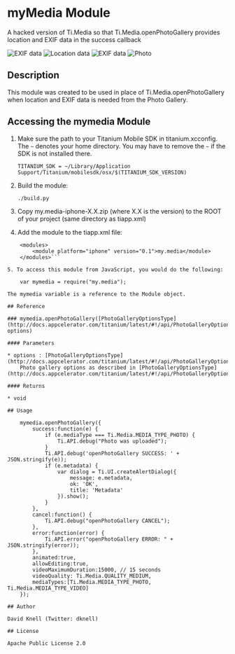 # myMedia Module

A hacked version of Ti.Media so that Ti.Media.openPhotoGallery provides location and EXIF data in the success callback

![EXIF data](https://dl.dropbox.com/u/3289523/github/myMedia_exif.png "EXIF data") 
![Location data](https://dl.dropbox.com/u/3289523/github/myMedia_location.png "Location data") 
![EXIF data](https://dl.dropbox.com/u/3289523/github/myMedia_exposure.png "more EXIF data") ![Photo](https://dl.dropbox.com/u/3289523/github/myMedia_photo.png "photo")

## Description

This module was created to be used in place of Ti.Media.openPhotoGallery when location and EXIF data is needed from the Photo Gallery. 

## Accessing the mymedia Module

1. Make sure the path to your Titanium Mobile SDK in titanium.xcconfig. The `~` denotes your home directory. You may have to remove the `~` if the SDK is not installed there.

	`TITANIUM_SDK = ~/Library/Application Support/Titanium/mobilesdk/osx/$(TITANIUM_SDK_VERSION)`

2. Build the module:

	`./build.py`

3. Copy my.media-iphone-X.X.zip (where X.X is the version) to the ROOT of your project (same directory as tiapp.xml)

4. Add the module to the tiapp.xml file:
```
	<modules>
		<module platform="iphone" version="0.1">my.media</module>
    </modules>```

5. To access this module from JavaScript, you would do the following:

	var mymedia = require("my.media");

The mymedia variable is a reference to the Module object.	

## Reference

### mymedia.openPhotoGallery([PhotoGalleryOptionsType](http://docs.appcelerator.com/titanium/latest/#!/api/PhotoGalleryOptionsType) options)

#### Parameters

* options : [PhotoGalleryOptionsType](http://docs.appcelerator.com/titanium/latest/#!/api/PhotoGalleryOptionsType)
	Photo gallery options as described in [PhotoGalleryOptionsType](http://docs.appcelerator.com/titanium/latest/#!/api/PhotoGalleryOptionsType).

#### Returns

* void

## Usage

	mymedia.openPhotoGallery({
		success:function(e) {
			if (e.mediaType === Ti.Media.MEDIA_TYPE_PHOTO) {
				Ti.API.debug("Photo was uploaded");
			}
			Ti.API.debug('openPhotoGallery SUCCESS: ' + JSON.stringify(e));
			if (e.metadata) {
				var dialog = Ti.UI.createAlertDialog({
					message: e.metadata,
					ok: 'OK',
					title: 'Metadata'
				}).show();
			}
		},
		cancel:function() {
			Ti.API.debug("openPhotoGallery CANCEL");
		},
		error:function(error) {
			Ti.API.error("openPhotoGallery ERROR: " + JSON.stringify(error));
		},
		animated:true,
		allowEditing:true,
		videoMaximumDuration:15000, // 15 seconds
		videoQuality: Ti.Media.QUALITY_MEDIUM,
		mediaTypes:[Ti.Media.MEDIA_TYPE_PHOTO, Ti.Media.MEDIA_TYPE_VIDEO]
	});

## Author

David Knell (Twitter: dknell)

## License

Apache Public License 2.0
